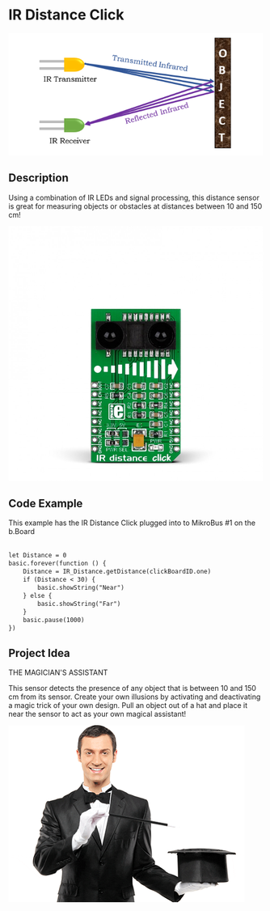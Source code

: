 # IR Distance Click

![Magic](https://github.com/Brilliant-Labs/bboard-tutorials-v3/blob/master/ir-distance/IRpic.png?raw=true "A magician's assistant")

## Description

Using a combination of IR LEDs
and signal processing, this
distance sensor is great for
measuring objects or obstacles at 
distances between 10 and 150 cm!

![IR Distance Click](https://github.com/Brilliant-Labs/bboard-tutorials-v3/blob/master/ir-distance/ir-distance-click.jpg?raw=true "IR DISTANCE Click")

## Code Example

This example has the IR Distance Click plugged into to MikroBus #1 on the b.Board

```blocks

let Distance = 0
basic.forever(function () {
    Distance = IR_Distance.getDistance(clickBoardID.one)
    if (Distance < 30) {
        basic.showString("Near")
    } else {
        basic.showString("Far")
    }
    basic.pause(1000)
})
```

## Project Idea

THE MAGICIAN'S ASSISTANT

This sensor detects the presence of any object that is between 10 and 150 cm from its sensor. Create your own illusions by activating and deactivating a magic trick of your own design. Pull an object out of a hat and place it near the sensor to act as your own magical assistant! 

![Magic](https://github.com/Brilliant-Labs/bboard-tutorials-v3/blob/master/ir-distance/magicianGif.gif?raw=true "A magician's assistant")

